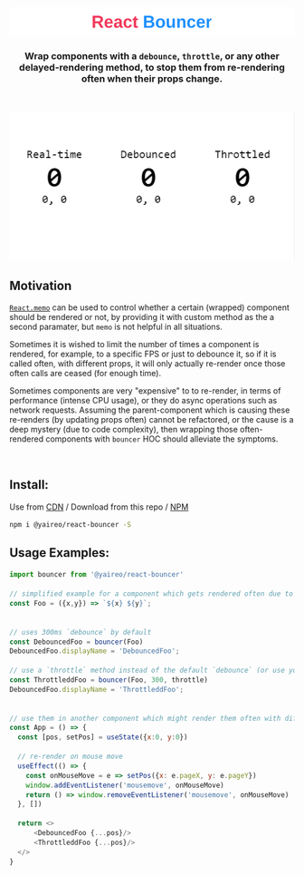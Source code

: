 <p align="center">
  <a href="https://codesandbox.io/s/react-debounced-component-9dboeo?file=/src/App.js">
    <img src="readme-header.svg"/ >
  </a>
</p>

<h3 align="center">Wrap components with a <code>debounce</code>, <code>throttle</code>, or any other delayed-rendering method, to stop them from re-rendering often when their props change.</h3>

<br>
<p align="center">
  <a href="https://codesandbox.io/s/react-debounced-component-9dboeo?file=/src/App.js">
    <img src='react-bouncer.apng'/>
  </a>
</p>

## Motivation
[`React.memo`](https://reactjs.org/docs/react-api.html#reactmemo) can be used to control whether a certain (wrapped) component should be rendered or not,
by providing it with custom method as the a second paramater, but `memo` is not helpful in all situations.

Sometimes it is wished to limit the number of times a component is rendered, for example, to a specific FPS or just to debounce it, so if it is called often,
with different props, it will only actually re-render once those often calls are ceased (for enough time).

Sometimes components are very "expensive" to to re-render, in terms of performance (intense CPU usage), or they do async operations such as network requests.
Assuming the parent-component which is causing these re-renders (by updating props often) cannot be refactored, or the cause is a deep mystery (due to code complexity),
then wrapping those often-rendered components with `bouncer` HOC should alleviate the symptoms.

<br>

## Install:

Use from [CDN](https://unpkg.com/@yaireo/\react-bouncer) / Download from this repo / [NPM](https://www.npmjs.com/package/@yaireo/react-bouncer)

```bash
npm i @yaireo/react-bouncer -S
```

## Usage Examples:

```js
import bouncer from '@yaireo/react-bouncer'

// simplified example for a component which gets rendered often due to props change
const Foo = ({x,y}) => `${x} ${y}`;


// uses 300ms `debounce` by default
const DebouncedFoo = bouncer(Foo)
DebouncedFoo.displayName = 'DebouncedFoo';

// use a `throttle` method instead of the default `debounce` (or use your own custom one)
const ThrottleddFoo = bouncer(Foo, 300, throttle)
DebouncedFoo.displayName = 'ThrottleddFoo';


// use them in another component which might render them often with different props
const App = () => {
  const [pos, setPos] = useState({x:0, y:0})

  // re-render on mouse move
  useEffect(() => {
    const onMouseMove = e => setPos({x: e.pageX, y: e.pageY})
    window.addEventListener('mousemove', onMouseMove)
    return () => window.removeEventListener('mousemove', onMouseMove)
  }, [])

  return <>
      <DebouncedFoo {...pos}/>
      <ThrottleddFoo {...pos}/>
  </>
}
```


